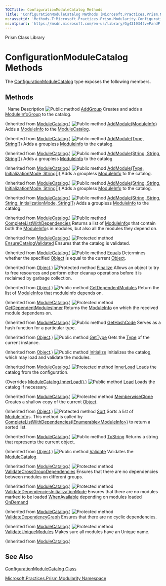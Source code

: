 ```yaml
---
TOCTitle: ConfigurationModuleCatalog Methods
Title: 'ConfigurationModuleCatalog Methods (Microsoft.Practices.Prism.Modularity)'
ms:assetid: 'Methods.T:Microsoft.Practices.Prism.Modularity.ConfigurationModuleCatalog'
ms:mtpsurl: 'https://msdn.microsoft.com/en-us/library/Gg431034(v=PandP.50)'
---
```


Prism Class Library

# ConfigurationModuleCatalog Methods

The [ConfigurationModuleCatalog](https://msdn.microsoft.com/en-us/library/microsoft.practices.prism.modularity.configurationmodulecatalog(v=pandp.50)) type exposes the following members.

## Methods
 
Name
Description
![](https://msdn.microsoft.com/en-us/Gg431034.pubmethod(en-us,PandP.50).gif "Public method")
[AddGroup](https://msdn.microsoft.com/en-us/library/microsoft.practices.prism.modularity.modulecatalog.addgroup(v=pandp.50))
Creates and adds a [ModuleInfoGroup](https://msdn.microsoft.com/en-us/library/microsoft.practices.prism.modularity.moduleinfogroup(v=pandp.50)) to the catalog.

(Inherited from [ModuleCatalog](https://msdn.microsoft.com/en-us/library/microsoft.practices.prism.modularity.modulecatalog(v=pandp.50)).)
![](https://msdn.microsoft.com/en-us/Gg431034.pubmethod(en-us,PandP.50).gif "Public method")
[AddModule(ModuleInfo)](https://msdn.microsoft.com/en-us/library/gg405868(v=pandp.50))
Adds a [ModuleInfo](https://msdn.microsoft.com/en-us/library/microsoft.practices.prism.modularity.moduleinfo(v=pandp.50)) to the [ModuleCatalog](https://msdn.microsoft.com/en-us/library/microsoft.practices.prism.modularity.modulecatalog(v=pandp.50)).

(Inherited from [ModuleCatalog](https://msdn.microsoft.com/en-us/library/microsoft.practices.prism.modularity.modulecatalog(v=pandp.50)).)
![](https://msdn.microsoft.com/en-us/Gg431034.pubmethod(en-us,PandP.50).gif "Public method")
[AddModule(Type, String[])](https://msdn.microsoft.com/en-us/library/gg405869(v=pandp.50))
Adds a groupless [ModuleInfo](https://msdn.microsoft.com/en-us/library/microsoft.practices.prism.modularity.moduleinfo(v=pandp.50)) to the catalog.

(Inherited from [ModuleCatalog](https://msdn.microsoft.com/en-us/library/microsoft.practices.prism.modularity.modulecatalog(v=pandp.50)).)
![](https://msdn.microsoft.com/en-us/Gg431034.pubmethod(en-us,PandP.50).gif "Public method")
[AddModule(String, String, String[])](https://msdn.microsoft.com/en-us/library/gg405871(v=pandp.50))
Adds a groupless [ModuleInfo](https://msdn.microsoft.com/en-us/library/microsoft.practices.prism.modularity.moduleinfo(v=pandp.50)) to the catalog.

(Inherited from [ModuleCatalog](https://msdn.microsoft.com/en-us/library/microsoft.practices.prism.modularity.modulecatalog(v=pandp.50)).)
![](https://msdn.microsoft.com/en-us/Gg431034.pubmethod(en-us,PandP.50).gif "Public method")
[AddModule(Type, InitializationMode, String[])](https://msdn.microsoft.com/en-us/library/gg405870(v=pandp.50))
Adds a groupless [ModuleInfo](https://msdn.microsoft.com/en-us/library/microsoft.practices.prism.modularity.moduleinfo(v=pandp.50)) to the catalog.

(Inherited from [ModuleCatalog](https://msdn.microsoft.com/en-us/library/microsoft.practices.prism.modularity.modulecatalog(v=pandp.50)).)
![](https://msdn.microsoft.com/en-us/Gg431034.pubmethod(en-us,PandP.50).gif "Public method")
[AddModule(String, String, InitializationMode, String[])](https://msdn.microsoft.com/en-us/library/gg405872(v=pandp.50))
Adds a groupless [ModuleInfo](https://msdn.microsoft.com/en-us/library/microsoft.practices.prism.modularity.moduleinfo(v=pandp.50)) to the catalog.

(Inherited from [ModuleCatalog](https://msdn.microsoft.com/en-us/library/microsoft.practices.prism.modularity.modulecatalog(v=pandp.50)).)
![](https://msdn.microsoft.com/en-us/Gg431034.pubmethod(en-us,PandP.50).gif "Public method")
[AddModule(String, String, String, InitializationMode, String[])](https://msdn.microsoft.com/en-us/library/gg405873(v=pandp.50))
Adds a groupless [ModuleInfo](https://msdn.microsoft.com/en-us/library/microsoft.practices.prism.modularity.moduleinfo(v=pandp.50)) to the catalog.

(Inherited from [ModuleCatalog](https://msdn.microsoft.com/en-us/library/microsoft.practices.prism.modularity.modulecatalog(v=pandp.50)).)
![](https://msdn.microsoft.com/en-us/Gg431034.pubmethod(en-us,PandP.50).gif "Public method")
[CompleteListWithDependencies](https://msdn.microsoft.com/en-us/library/microsoft.practices.prism.modularity.modulecatalog.completelistwithdependencies(v=pandp.50))
Returns a list of [ModuleInfo](https://msdn.microsoft.com/en-us/library/microsoft.practices.prism.modularity.moduleinfo(v=pandp.50))s that contain both the [ModuleInfo](https://msdn.microsoft.com/en-us/library/microsoft.practices.prism.modularity.moduleinfo(v=pandp.50))s in modules, but also all the modules they depend on.

(Inherited from [ModuleCatalog](https://msdn.microsoft.com/en-us/library/microsoft.practices.prism.modularity.modulecatalog(v=pandp.50)).)
![](https://msdn.microsoft.com/en-us/Gg431034.protmethod(en-us,PandP.50).gif "Protected method")
[EnsureCatalogValidated](https://msdn.microsoft.com/en-us/library/microsoft.practices.prism.modularity.modulecatalog.ensurecatalogvalidated(v=pandp.50))
Ensures that the catalog is validated.

(Inherited from [ModuleCatalog](https://msdn.microsoft.com/en-us/library/microsoft.practices.prism.modularity.modulecatalog(v=pandp.50)).)
![](https://msdn.microsoft.com/en-us/Gg431034.pubmethod(en-us,PandP.50).gif "Public method")
[Equals](http://msdn.microsoft.com/en-us/library/bsc2ak47)
Determines whether the specified [Object](http://msdn.microsoft.com/en-us/library/e5kfa45b) is equal to the current [Object](http://msdn.microsoft.com/en-us/library/e5kfa45b).

(Inherited from [Object](http://msdn.microsoft.com/en-us/library/e5kfa45b).)
![](https://msdn.microsoft.com/en-us/Gg431034.protmethod(en-us,PandP.50).gif "Protected method")
[Finalize](http://msdn.microsoft.com/en-us/library/4k87zsw7)
Allows an object to try to free resources and perform other cleanup operations before it is reclaimed by garbage collection.

(Inherited from [Object](http://msdn.microsoft.com/en-us/library/e5kfa45b).)
![](https://msdn.microsoft.com/en-us/Gg431034.pubmethod(en-us,PandP.50).gif "Public method")
[GetDependentModules](https://msdn.microsoft.com/en-us/library/microsoft.practices.prism.modularity.modulecatalog.getdependentmodules(v=pandp.50))
Return the list of [ModuleInfo](https://msdn.microsoft.com/en-us/library/microsoft.practices.prism.modularity.moduleinfo(v=pandp.50))s that moduleInfo depends on.

(Inherited from [ModuleCatalog](https://msdn.microsoft.com/en-us/library/microsoft.practices.prism.modularity.modulecatalog(v=pandp.50)).)
![](https://msdn.microsoft.com/en-us/Gg431034.protmethod(en-us,PandP.50).gif "Protected method")
[GetDependentModulesInner](https://msdn.microsoft.com/en-us/library/microsoft.practices.prism.modularity.modulecatalog.getdependentmodulesinner(v=pandp.50))
Returns the [ModuleInfo](https://msdn.microsoft.com/en-us/library/microsoft.practices.prism.modularity.moduleinfo(v=pandp.50)) on which the received module dependens on.

(Inherited from [ModuleCatalog](https://msdn.microsoft.com/en-us/library/microsoft.practices.prism.modularity.modulecatalog(v=pandp.50)).)
![](https://msdn.microsoft.com/en-us/Gg431034.pubmethod(en-us,PandP.50).gif "Public method")
[GetHashCode](http://msdn.microsoft.com/en-us/library/zdee4b3y)
Serves as a hash function for a particular type.

(Inherited from [Object](http://msdn.microsoft.com/en-us/library/e5kfa45b).)
![](https://msdn.microsoft.com/en-us/Gg431034.pubmethod(en-us,PandP.50).gif "Public method")
[GetType](http://msdn.microsoft.com/en-us/library/dfwy45w9)
Gets the [Type](http://msdn.microsoft.com/en-us/library/42892f65) of the current instance.

(Inherited from [Object](http://msdn.microsoft.com/en-us/library/e5kfa45b).)
![](https://msdn.microsoft.com/en-us/Gg431034.pubmethod(en-us,PandP.50).gif "Public method")
[Initialize](https://msdn.microsoft.com/en-us/library/microsoft.practices.prism.modularity.modulecatalog.initialize(v=pandp.50))
Initializes the catalog, which may load and validate the modules.

(Inherited from [ModuleCatalog](https://msdn.microsoft.com/en-us/library/microsoft.practices.prism.modularity.modulecatalog(v=pandp.50)).)
![](https://msdn.microsoft.com/en-us/Gg431034.protmethod(en-us,PandP.50).gif "Protected method")
[InnerLoad](https://msdn.microsoft.com/en-us/library/microsoft.practices.prism.modularity.configurationmodulecatalog.innerload(v=pandp.50))
Loads the catalog from the configuration.

(Overrides [ModuleCatalog.InnerLoad()](https://msdn.microsoft.com/en-us/library/microsoft.practices.prism.modularity.modulecatalog.innerload(v=pandp.50)).)
![](https://msdn.microsoft.com/en-us/Gg431034.pubmethod(en-us,PandP.50).gif "Public method")
[Load](https://msdn.microsoft.com/en-us/library/microsoft.practices.prism.modularity.modulecatalog.load(v=pandp.50))
Loads the catalog if necessary.

(Inherited from [ModuleCatalog](https://msdn.microsoft.com/en-us/library/microsoft.practices.prism.modularity.modulecatalog(v=pandp.50)).)
![](https://msdn.microsoft.com/en-us/Gg431034.protmethod(en-us,PandP.50).gif "Protected method")
[MemberwiseClone](http://msdn.microsoft.com/en-us/library/57ctke0a)
Creates a shallow copy of the current [Object](http://msdn.microsoft.com/en-us/library/e5kfa45b).

(Inherited from [Object](http://msdn.microsoft.com/en-us/library/e5kfa45b).)
![](https://msdn.microsoft.com/en-us/Gg431034.protmethod(en-us,PandP.50).gif "Protected method")
[Sort](https://msdn.microsoft.com/en-us/library/microsoft.practices.prism.modularity.modulecatalog.sort(v=pandp.50))
Sorts a list of [ModuleInfo](https://msdn.microsoft.com/en-us/library/microsoft.practices.prism.modularity.moduleinfo(v=pandp.50))s. This method is called by [CompleteListWithDependencies(IEnumerable&lt;ModuleInfo&gt;)](https://msdn.microsoft.com/en-us/library/microsoft.practices.prism.modularity.modulecatalog.completelistwithdependencies(v=pandp.50)) to return a sorted list.

(Inherited from [ModuleCatalog](https://msdn.microsoft.com/en-us/library/microsoft.practices.prism.modularity.modulecatalog(v=pandp.50)).)
![](https://msdn.microsoft.com/en-us/Gg431034.pubmethod(en-us,PandP.50).gif "Public method")
[ToString](http://msdn.microsoft.com/en-us/library/7bxwbwt2)
Returns a string that represents the current object.

(Inherited from [Object](http://msdn.microsoft.com/en-us/library/e5kfa45b).)
![](https://msdn.microsoft.com/en-us/Gg431034.pubmethod(en-us,PandP.50).gif "Public method")
[Validate](https://msdn.microsoft.com/en-us/library/microsoft.practices.prism.modularity.modulecatalog.validate(v=pandp.50))
Validates the [ModuleCatalog](https://msdn.microsoft.com/en-us/library/microsoft.practices.prism.modularity.modulecatalog(v=pandp.50)).

(Inherited from [ModuleCatalog](https://msdn.microsoft.com/en-us/library/microsoft.practices.prism.modularity.modulecatalog(v=pandp.50)).)
![](https://msdn.microsoft.com/en-us/Gg431034.protmethod(en-us,PandP.50).gif "Protected method")
[ValidateCrossGroupDependencies](https://msdn.microsoft.com/en-us/library/microsoft.practices.prism.modularity.modulecatalog.validatecrossgroupdependencies(v=pandp.50))
Ensures that there are no dependencies between modules on different groups.

(Inherited from [ModuleCatalog](https://msdn.microsoft.com/en-us/library/microsoft.practices.prism.modularity.modulecatalog(v=pandp.50)).)
![](https://msdn.microsoft.com/en-us/Gg431034.protmethod(en-us,PandP.50).gif "Protected method")
[ValidateDependenciesInitializationMode](https://msdn.microsoft.com/en-us/library/microsoft.practices.prism.modularity.modulecatalog.validatedependenciesinitializationmode(v=pandp.50))
Ensures that there are no modules marked to be loaded [WhenAvailable](https://msdn.microsoft.com/en-us/library/microsoft.practices.prism.modularity.initializationmode(v=pandp.50)) depending on modules loaded [OnDemand](https://msdn.microsoft.com/en-us/library/microsoft.practices.prism.modularity.initializationmode(v=pandp.50))

(Inherited from [ModuleCatalog](https://msdn.microsoft.com/en-us/library/microsoft.practices.prism.modularity.modulecatalog(v=pandp.50)).)
![](https://msdn.microsoft.com/en-us/Gg431034.protmethod(en-us,PandP.50).gif "Protected method")
[ValidateDependencyGraph](https://msdn.microsoft.com/en-us/library/microsoft.practices.prism.modularity.modulecatalog.validatedependencygraph(v=pandp.50))
Ensures that there are no cyclic dependencies.

(Inherited from [ModuleCatalog](https://msdn.microsoft.com/en-us/library/microsoft.practices.prism.modularity.modulecatalog(v=pandp.50)).)
![](https://msdn.microsoft.com/en-us/Gg431034.protmethod(en-us,PandP.50).gif "Protected method")
[ValidateUniqueModules](https://msdn.microsoft.com/en-us/library/microsoft.practices.prism.modularity.modulecatalog.validateuniquemodules(v=pandp.50))
Makes sure all modules have an Unique name.

(Inherited from [ModuleCatalog](https://msdn.microsoft.com/en-us/library/microsoft.practices.prism.modularity.modulecatalog(v=pandp.50)).)

## See Also


[ConfigurationModuleCatalog Class](https://msdn.microsoft.com/en-us/library/microsoft.practices.prism.modularity.configurationmodulecatalog(v=pandp.50))

[Microsoft.Practices.Prism.Modularity Namespace](https://msdn.microsoft.com/en-us/library/microsoft.practices.prism.modularity(v=pandp.50))
